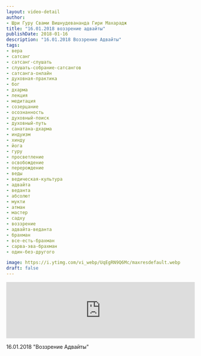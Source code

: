```yaml
---
layout: video-detail
author:
- Шри Гуру Свами Вишнудевананда Гири Махарадж
title: "16.01.2018 воззрение адвайты"
publishDate: 2018-01-16
description: "16.01.2018 Воззрение Адвайты"
tags: 
- вера
- сатсанг
- сатсанг-слушать
- слушать-собрание-сатсангов
- сатсанга-онлайн
- духовная-практика
- бог
- дхарма
- лекция
- медитация
- созерцание
- осознанность
- духовный-поиск
- духовный-путь
- санатана-дхарма
- индуизм
- хинду
- йога
- гуру
- просветление
- освобождение
- перерождение
- веды
- ведическая-культура
- адвайта
- веданта
- абсолют
- мукти
- атман
- мастер
- садху
- воззрение
- адвайта-веданта
- брахман
- все-есть-брахман
- сарва-эва-брахман
- один-без-другого

image: https://i.ytimg.com/vi_webp/UqEgRN9Q6Mc/maxresdefault.webp
draft: false
---
```


<iframe width="100%" src="https://www.youtube.com/embed/UqEgRN9Q6Mc" frameborder="0" allowfullscreen=""></iframe> 

 16.01.2018 "Воззрение Адвайты"

  

 